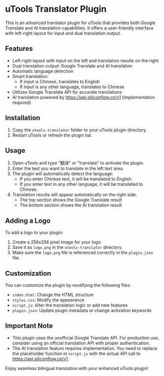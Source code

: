 # uTools Translator Plugin

This is an advanced translator plugin for uTools that provides both Google Translate and AI translation capabilities. It offers a user-friendly interface with left-right layout for input and dual translation output.

## Features

- Left-right layout with input on the left and translation results on the right
- Dual translation output: Google Translate and AI translation
- Automatic language detection
- Smart translation:
  - If input is Chinese, translates to English
  - If input is any other language, translates to Chinese
- Utilizes Google Translate API for accurate translations
- AI translation powered by https://api.siliconflow.cn/v1 (implementation required)

## Installation

1. Copy the `utools-translator` folder to your uTools plugin directory.
2. Restart uTools or refresh the plugin list.

## Usage

1. Open uTools and type "翻译" or "translate" to activate the plugin.
2. Enter the text you want to translate in the left text area.
3. The plugin will automatically detect the language:
   - If you enter Chinese text, it will be translated to English.
   - If you enter text in any other language, it will be translated to Chinese.
4. Translation results will appear automatically on the right side:
   - The top section shows the Google Translate result
   - The bottom section shows the AI translation result

## Adding a Logo

To add a logo to your plugin:

1. Create a 256x256 pixel image for your logo.
2. Save it as `logo.png` in the `utools-translator` directory.
3. Make sure the `logo.png` file is referenced correctly in the `plugin.json` file.

## Customization

You can customize the plugin by modifying the following files:

- `index.html`: Change the HTML structure
- `styles.css`: Modify the appearance
- `script.js`: Alter the translation logic or add new features
- `plugin.json`: Update plugin metadata or change activation keywords

## Important Note

- This plugin uses the unofficial Google Translate API. For production use, consider using an official translation API with proper authentication.
- The AI translation feature requires implementation. You need to replace the placeholder function in `script.js` with the actual API call to https://api.siliconflow.cn/v1.

Enjoy seamless bilingual translation with your enhanced uTools plugin!